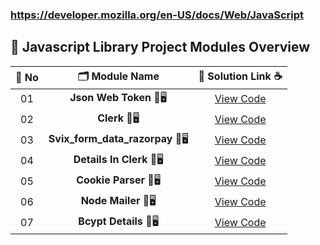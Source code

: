 ### https://developer.mozilla.org/en-US/docs/Web/JavaScript


## 🧩 Javascript Library Project Modules Overview


| 🔢 **No** | 🗂️ **Module Name**                | 🔗 **Solution Link** ☕ |
|:--------:|:----------------------------------:|:----------------------:|
| 01       | **Json Web Token** 🎨🖥️                  | [View Code](#) |
| 02       | **Clerk** 🎨🖥️                  | [View Code](#) |
| 03       | **Svix_form_data_razorpay** 🎨🖥️                  | [View Code](#) |
| 04       | **Details In Clerk** 🎨🖥️                  | [View Code](#) |
| 05       | **Cookie Parser** 🎨🖥️                  | [View Code](#) |
| 06       | **Node Mailer** 🎨🖥️                  | [View Code](#) |
| 07       | **Bcypt Details** 🎨🖥️                  | [View Code](#) |

